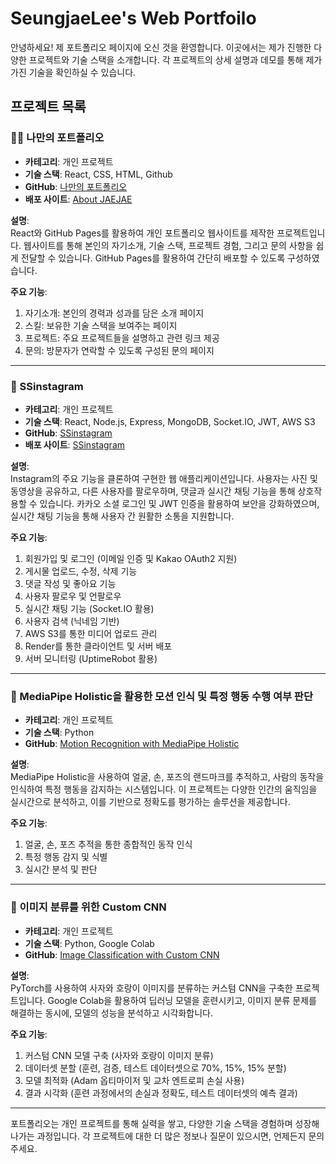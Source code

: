 # SeungjaeLee's Web Portfoilo

안녕하세요! 제 포트폴리오 페이지에 오신 것을 환영합니다. 이곳에서는 제가 진행한 다양한 프로젝트와 기술 스택을 소개합니다. 각 프로젝트의 상세 설명과 데모를 통해 제가 가진 기술을 확인하실 수 있습니다.

## 프로젝트 목록

### 💁‍♀️ 나만의 포트폴리오

- **카테고리**: 개인 프로젝트
- **기술 스택**: React, CSS, HTML, Github
- **GitHub**: [나만의 포트폴리오](https://github.com/SeungjaeLee00/SeungjaeLee00.github.io)
- **배포 사이트**: [About JAEJAE](https://seungjaelee00.github.io)

**설명**:  
React와 GitHub Pages를 활용하여 개인 포트폴리오 웹사이트를 제작한 프로젝트입니다. 웹사이트를 통해 본인의 자기소개, 기술 스택, 프로젝트 경험, 그리고 문의 사항을 쉽게 전달할 수 있습니다. GitHub Pages를 활용하여 간단히 배포할 수 있도록 구성하였습니다.

**주요 기능**:

1. 자기소개: 본인의 경력과 성과를 담은 소개 페이지
2. 스킬: 보유한 기술 스택을 보여주는 페이지
3. 프로젝트: 주요 프로젝트들을 설명하고 관련 링크 제공
4. 문의: 방문자가 연락할 수 있도록 구성된 문의 페이지

---

### 📸 SSinstagram

- **카테고리**: 개인 프로젝트
- **기술 스택**: React, Node.js, Express, MongoDB, Socket.IO, JWT, AWS S3
- **GitHub**: [SSinstagram](https://github.com/SeungjaeLee00/Instagram_Clone)
- **배포 사이트**: [SSinstagram](https://instagram-clone-client-lr01.onrender.com)

**설명**:  
Instagram의 주요 기능을 클론하여 구현한 웹 애플리케이션입니다. 사용자는 사진 및 동영상을 공유하고, 다른 사용자를 팔로우하며, 댓글과 실시간 채팅 기능을 통해 상호작용할 수 있습니다. 카카오 소셜 로그인 및 JWT 인증을 활용하여 보안을 강화하였으며, 실시간 채팅 기능을 통해 사용자 간 원활한 소통을 지원합니다.

**주요 기능**:

1. 회원가입 및 로그인 (이메일 인증 및 Kakao OAuth2 지원)
2. 게시물 업로드, 수정, 삭제 기능
3. 댓글 작성 및 좋아요 기능
4. 사용자 팔로우 및 언팔로우
5. 실시간 채팅 기능 (Socket.IO 활용)
6. 사용자 검색 (닉네임 기반)
7. AWS S3를 통한 미디어 업로드 관리
8. Render를 통한 클라이언트 및 서버 배포
9. 서버 모니터링 (UptimeRobot 활용)

---

### 👫 MediaPipe Holistic을 활용한 모션 인식 및 특정 행동 수행 여부 판단

- **카테고리**: 개인 프로젝트
- **기술 스택**: Python
- **GitHub**: [Motion Recognition with MediaPipe Holistic](https://github.com/SeungjaeLee00/motionRecognition_MediaPipeHolistic)

**설명**:  
MediaPipe Holistic을 사용하여 얼굴, 손, 포즈의 랜드마크를 추적하고, 사람의 동작을 인식하여 특정 행동을 감지하는 시스템입니다. 이 프로젝트는 다양한 인간의 움직임을 실시간으로 분석하고, 이를 기반으로 정확도를 평가하는 솔루션을 제공합니다.

**주요 기능**:

1. 얼굴, 손, 포즈 추적을 통한 종합적인 동작 인식
2. 특정 행동 감지 및 식별
3. 실시간 분석 및 판단

---

### 🌄 이미지 분류를 위한 Custom CNN

- **카테고리**: 개인 프로젝트
- **기술 스택**: Python, Google Colab
- **GitHub**: [Image Classification with Custom CNN](https://github.com/SeungjaeLee00/imageClassification_customCNN)

**설명**:  
PyTorch를 사용하여 사자와 호랑이 이미지를 분류하는 커스텀 CNN을 구축한 프로젝트입니다. Google Colab을 활용하여 딥러닝 모델을 훈련시키고, 이미지 분류 문제를 해결하는 동시에, 모델의 성능을 분석하고 시각화합니다.

**주요 기능**:

1. 커스텀 CNN 모델 구축 (사자와 호랑이 이미지 분류)
2. 데이터셋 분할 (훈련, 검증, 테스트 데이터셋으로 70%, 15%, 15% 분할)
3. 모델 최적화 (Adam 옵티마이저 및 교차 엔트로피 손실 사용)
4. 결과 시각화 (훈련 과정에서의 손실과 정확도, 테스트 데이터셋의 예측 결과)

---

포트폴리오는 개인 프로젝트를 통해 실력을 쌓고, 다양한 기술 스택을 경험하며 성장해나가는 과정입니다. 각 프로젝트에 대한 더 많은 정보나 질문이 있으시면, 언제든지 문의 주세요.
